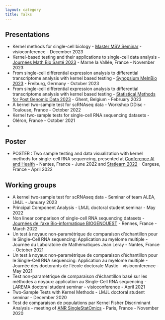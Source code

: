 ```yaml
---
layout: category
title: Talks
---
```


## Presentations
- Kernel methods for single-cell biology - [Master MSV Seminar](https://sites.google.com/view/m2-msv/accueil) - visioconference - December 2023
- Kernel-based testing and their applications to single-cell data analysis - [Journées Math Bio Santé 2023](https://jmbs2023.sciencesconf.org/) - Marne la Vallée, France - November 2023
- From single-cell differential expression analysis to differential transcriptome analysis with kernel based testing - [Synopsium MeInBio 2023](https://www.meinbio.uni-freiburg.de/rtg2344-symposium-2023) - Freiburg, Germany - October 2023 
- From single-cell differential expression analysis to differential transcriptome analysis with kernel based testing - [Statistical Methods for Post Genomic Data 2023](https://smpgd2023.sciencesconf.org/) - Ghent, Belgium - February 2023
- A kernel two-sample test for scRNAseq data - Workshop DDisc - Toulouse, France - October 2022
- Kernel two-sample tests for single-cell RNA sequencing datasets - Oléron, France - October 2021
- 

## Poster 
- POSTER : Two sample testing and data visualization with kernel methods for single-cell RNA sequencing, 
presented at [Conference AI and Health](https://www.lebesgue.fr/fr/conf_IA_sante2022) - Nantes, France - June 2022 and [Statlearn 2022](https://statlearn.sciencesconf.org/resource/page/id/5) - Cargese, France - April 2022


## Working groups
- A kernel two-sample test for scRNAseq data - Seminar of team ALEA, LMJL - January 2023
- Principal Component Analysis - LMJL doctoral student seminar - May 2022
- Non linear comparison of single-cell RNA sequencing datasets - [Journées de l'axe Bio-informatique BIOGENOUEST](https://www.biogenouest.org/evenements/journee-de-laxe-bio-informatique/) - Rennes, France - March 2022
- Un test à noyaux non-paramétrique de comparaison d’échantillon pour le Single-Cell RNA sequencing: Application au myélome multiple - Journée du Laboratoire de Mathématiques Jean Leray - Nantes, France - October 2021
- Un test à noyaux non-paramétrique de comparaison d’échantillon pour le Single-Cell RNA sequencing: Application au myélome multiple - Journée des doctorants de l'école doctorale Mastic - visioconference - May 2021
- Test non-paramétrique de comparaison d’échantillon basé sur les méthodes a noyaux: application au Single-Cell RNA sequencing - LAREMA doctoral student seminar - visioconference - April 2021  
- Two-Sample Tests with Kernel Methods - LMJL doctoral student seminar - December 2020
- Test de comparaison de populations par Kernel Fisher Discriminant Analysis - meeting of [ANR SingleStatOmics](https://anr-singlestatomics.pages.math.cnrs.fr/) - Paris, France - November 2020


 
<!-- 
## Presentations
- <a href="{{ '/assets/pdf/presentations/presentation_kfda_testing.pdf' | prepend: site.baseurl | prepend: site.url }}">[pdf]</a> Kernel-Based Testing for Single-Cell Differential Analysis <br/>
- <a href="{{ '/assets/pdf/presentations/presentation_probabilistic_tSNE.pdf' | prepend: site.baseurl | prepend: site.url }}">[pdf]</a> A Graph-Coupling view of Dimension Reduction <br/>
- <a href="{{ '/assets/pdf/presentations/DMM17.pdf' | prepend: site.baseurl | prepend: site.url }}">[pdf]</a> Multivariate Statistics for Single Cell Data Analysis <br/>
- <a href="{{ '/assets/pdf/presentations/PRFR17.pdf' | prepend: site.baseurl | prepend: site.url }}">[pdf]</a> Continous Testing for Poisson Processes Intensities <br/>
- <a href="{{ '/assets/pdf/presentations/IPR16.pdf' | prepend: site.baseurl | prepend: site.url }}">[pdf]</a> Adaptive sparse Poisson functional regression for the analysis of NGS Data <br/>
- <a href="{{ '/assets/pdf/presentations/HDR-defense.pdf' | prepend: site.baseurl | prepend: site.url }}">[pdf]</a> A statistical tour of genomic data (HDR defense) <br/>
- <a href="{{ '/assets/pdf/presentations/GLL12.pdf' | prepend: site.baseurl | prepend: site.url }}">[pdf]</a> Wavelet-based clustering for mixed-effects functional models in high dimension.<br/>
- <a href="{{ '/assets/pdf/presentations/process-segmentation.pdf' | prepend: site.baseurl | prepend: site.url }}">[pdf]</a> A not so short introduction to process segmentation.<br/>
- <a href="{{ '/assets/pdf/presentations/cghseg.pdf' | prepend: site.baseurl | prepend: site.url }}">[pdf]</a> CGHSeg: Statistical assessment of chromosomal aberrations at the cohort level.<br/>
- <a href="{{ '/assets/pdf/presentations/mixedmod.pdf' | prepend: site.baseurl | prepend: site.url }}">[pdf]</a> Linear models for the joint analysis of multiple array-CGH profiles.<br/>
- <a href="{{ '/assets/pdf/presentations/online.pdf' | prepend: site.baseurl | prepend: site.url }}">[pdf]</a> Online Inference of Network Mixtures.<br/>
- <a href="{{ '/assets/pdf/presentations/netmotifs.pdf' | prepend: site.baseurl | prepend: site.url }}">[pdf]</a> Assessing the exceptionality of network motifs.<br/>
- <a href="{{ '/assets/pdf/presentations/mixnet.pdf' | prepend: site.baseurl | prepend: site.url }}">[pdf]</a> Uncovering structure in biological networks.<br/>
- <a href="{{ '/assets/pdf/presentations/franckdefense.pdf' | prepend: site.baseurl | prepend: site.url }}">[pdf]</a> A segmentation-clustering problem for the analysis of array CGH data.<br/>

## Invited conferences (from 2011)

- Graph-Based Embedding for Dimension Reduction, Measure-theoretic Approaches and Optimal Transportation in Statistics, Paris, Institut Henri Poincaré 2022.
- A Graph Coupling View of Dimension Reduction, Inverse Problems in Biology, Paris, Institut Henri Poincaré 2022.
- Continuous Testing for Poisson Process Intensities, Journées MAS, SMAI, Grenoble, France 2016
- Adaptive Lasso and group-Lasso for functional Poisson regression, 8th International Conference of the ERCIM WG on Computational and Methodological Statistics, Londres, December 2015
- Introduction to the statistical analysis of omics data in high dimension, LyonSysBio, Lyon, November 2015
- G4 motifs are necessary but not sufficient for replication initiation in vertebrates, A.-L.Valton, F. Picard, P. Alberti, C. Saintomé, J.-F. Riou, and M.-N. Prioleau (speaker), G4 motifs are necessary but not sufficient for replication initiation in vertebrates, Eukaryotic DNA replication and Genome maintenance, Cold Spring Harbor, September 2015
- Adaptive Generalized Fused-Lasso: Asymptotic Properties and Applications, 59th World Statistics Congres, Hong-Kong, August, 2013.
- Fast and parallel Algorithm for Population-Based Segmentation of Copy-Number Profiles, CIBB 2013, Tenth International Meeting on Computational Intelligence, Methods for Bioinformatics and Biostatistics, Nice, France, June 2013.
- Curve Clustering and Functional Mixed Models. Modeling, variable selection and application to Genomics, Journées de Statistique Fonctionnelle et Opérationnelle, Montpellier, France, Juin 2012
- Wavelet-based clustering for mixed-effects functional models, (speaker: M. Giacofci), 1st Conference of the International Society for NonParametric Statistics, Chalkidiki, Greece, Juin 2012
- Using scan statistics for peak detection in NGS data, 3rd Bioinformatics Workshop Canceropôles CLARA-PACA, Lyon, September 2011
- Modèles de détection de ruptures et applications avec le logiciel R, Journée Palettes R INED-SFdS-MNHN, Paris, April 2011

## Conferences with Proceedings (from 2011)

- Durif, G. Modolo, L. Mold, J.E. Lambert-Lacroix, S. and Picard, F., Probabilistic Count Matrix Factorization for Single Cell Expression Data Analysis, RECOMB, Paris, France, 2018
- Durif, G. Modolo, L. Mold, J.E. Lambert-Lacroix, S. and Picard, F., Sparse  Gamma/Poisson  PCA  to  unravel  the  genomic  diversity  of  single-cell expression data, Statistical Challenges in Single-Cell Biology, Ascona, Switzerland, 2017
- Rigaill, R. Miele, V., Picard, F., Fast and parallel Algorithm for Population-Based Segmentation of Copy-Number Profiles, CIBB 2013, Tenth International Meeting on Computational Intelligence, Methods for Bioinformatics and Biostatistics, Nice, France, June 2013.
- Spatio-temporal characterization of the replication program along the whole human genome, Cadoret, J.C Picard, F., Audit, B. Arneodo, A. Duret, L. Prioleau, M.N., Cold Spring Harbor Laboratory Meetings, New York, 2011
- Wavelet-based clustering for mixed-effects functional models, Giacofci, M. Lambert-Lacroix, S. Marot, G. Picard, F. Journées de Statistique SFDS, Tunis, 2011
- Wavelet-based clustering for mixed-effects functional models, Giacofci, M. Lambert-Lacroix, S. Marot, G. Picard, F., International Biometric Society Channel Network, Bordeaux, 2011 -->
